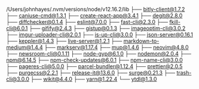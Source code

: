 /Users/johnhayes/.nvm/versions/node/v12.16.2/lib
├── bitly-client@1.7.2
├── caniuse-cmd@1.3.1
├── create-react-app@3.4.1
├── degit@2.8.0
├── diffchecker@0.1.4
├── eslint@7.0.0
├── fast-cli@2.3.0
├── fkill-cli@6.0.1
├── gifify@2.4.3
├── gistup@0.1.3
├── imageoptim-cli@3.0.2
├── imgur-uploader-cli@2.0.1
├── is-up-cli@3.0.0
├── json-server@0.16.1
├── keppler@1.4.3
├── live-server@1.2.1
├── markdown-to-medium@1.4.4
├── markserv@1.17.4
├── mup@1.4.6
├── neovim@4.8.0
├── newsroom-cli@0.1.11
├── node-gyp@6.1.0
├── nodemon@2.0.4
├── npm@6.14.5
├── npm-check-updates@6.0.1
├── npm-name-cli@3.0.0
├── pageres-cli@5.0.0
├── parcel-bundler@1.12.4
├── prettier@2.0.5
├── purgecss@2.2.1
├── release-it@13.6.0
├── surge@0.21.3
├── trash-cli@3.0.0
├── wikit@4.4.0
├── yarn@1.22.4
└── ytdl@1.3.0

